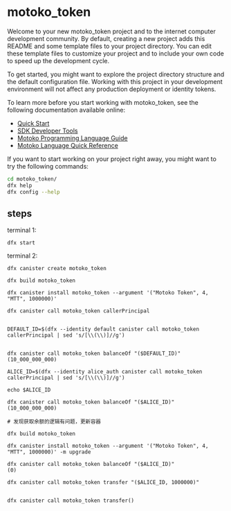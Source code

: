 # motoko_token

Welcome to your new motoko_token project and to the internet computer development community. By default, creating a new project adds this README and some template files to your project directory. You can edit these template files to customize your project and to include your own code to speed up the development cycle.

To get started, you might want to explore the project directory structure and the default configuration file. Working with this project in your development environment will not affect any production deployment or identity tokens.

To learn more before you start working with motoko_token, see the following documentation available online:

- [Quick Start](https://sdk.dfinity.org/docs/quickstart/quickstart-intro.html)
- [SDK Developer Tools](https://sdk.dfinity.org/docs/developers-guide/sdk-guide.html)
- [Motoko Programming Language Guide](https://sdk.dfinity.org/docs/language-guide/motoko.html)
- [Motoko Language Quick Reference](https://sdk.dfinity.org/docs/language-guide/language-manual.html)

If you want to start working on your project right away, you might want to try the following commands:

```bash
cd motoko_token/
dfx help
dfx config --help
```

## steps

terminal 1:
```
dfx start 
```

terminal 2:
```shell
dfx canister create motoko_token

dfx build motoko_token

dfx canister install motoko_token --argument '("Motoko Token", 4, "MTT", 1000000)'

dfx canister call motoko_token callerPrincipal 


DEFAULT_ID=$(dfx --identity default canister call motoko_token callerPrincipal | sed 's/[\\(\\)]//g')


dfx canister call motoko_token balanceOf "($DEFAULT_ID)"
(10_000_000_000)

ALICE_ID=$(dfx --identity alice_auth canister call motoko_token callerPrincipal | sed 's/[\\(\\)]//g')

echo $ALICE_ID

dfx canister call motoko_token balanceOf "($ALICE_ID)"
(10_000_000_000)

# 发现获取余额的逻辑有问题，更新容器

dfx build motoko_token

dfx canister install motoko_token --argument '("Motoko Token", 4, "MTT", 1000000)' -m upgrade

dfx canister call motoko_token balanceOf "($ALICE_ID)"
(0)

dfx canister call motoko_token transfer "($ALICE_ID, 1000000)"


dfx canister call motoko_token transfer()

```
